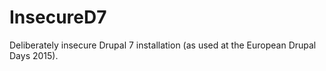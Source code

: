 # InsecureD7
Deliberately insecure Drupal 7 installation (as used at the European Drupal Days 2015).
